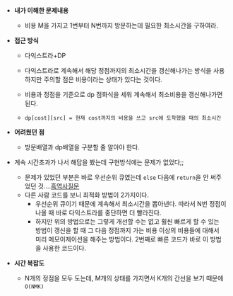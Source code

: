 - **내가 이해한 문제내용**
  - 비용 M을 가지고 1번부터 N번까지 방문하는데 필요한 최소시간을 구하여라.
  
- **접근 방식**
  - 다익스트라+DP
  
  - 다익스트라로 계속해서 해당 정점까지의 최소시간을 갱신해나가는 방식을 사용하지만 주의할 점은 비용이라는 상태가 있다는 것이다.
  
  - 비용과 정점을 기준으로 dp 점화식을 세워 계속해서 최소비용을 갱신해나가면 된다.
  
  - ```
    dp[cost][src] = 현재 cost까지의 비용을 쓰고 src에 도착했을 때의 최소시간
    ```
  
- **어려웠던 점**
  
  - 방문배열과 dp배열을 구분할 줄 알아야 한다.
- 계속 시간초과가 나서 해답을 봤는데 구현방식에는 문제가 없었다;;
  - 문제가 있었던 부분은 바로 우선순위 큐였는데 `else` 다음에 `return`을 안 써주었던 것....[흑역사질문](https://stackoverflow.com/q/55914640/11054387)
  - 다른 사람 코드를 보니 최적화 방법이 2가지이다.
    - 우선순위 큐이기 때문에 계속해서 최소시간을 뽑아낸다. 따라서 N번 정점이 나올 때 바로 다익스트라를 중단하면 더 빨라진다.
    - 하지만 위의 방법으로는 그렇게 개선할 수는 없고 훨씬 빠르게 할 수 있는 방법이 갱신을 할 때 그 다음 정점까지 가는 비용 이상의 비용들에 대해서 미리 메모이제이션을 해주는 방법이다. 2번째로 빠른 코드가 바로 이 방법을 사용한 코드이다.
  
- **시간 복잡도**
  
  - N개의 정점을 모두 도는데, M개의 상태를 가지면서 K개의 간선을 보기 때문에 `O(NMK)`

